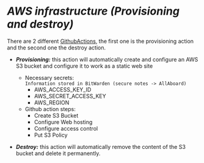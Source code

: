 # ***AWS infrastructure (Provisioning and destroy)***
There are 2 different [GithubActions](https://github.com/features/actions), the first one is the provisioning action and the second one the destroy action.

- ***Provisioning:*** this action will automatically create and configure an AWS S3 bucket and configure it to work as a static web site
  - Necessary secrets:   
  `Information stored in BitWarden (secure notes -> AllAboard)`
    - AWS_ACCESS_KEY_ID 
    - AWS_SECRET_ACCESS_KEY 
    - AWS_REGION
  - Github action steps: 
    - Create S3 Bucket
    - Configure Web hosting
    - Configure access control
    - Put S3 Policy

- ***Destroy:*** this action will automatically remove the content of the S3 bucket and delete it permanently.
